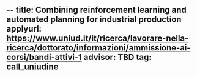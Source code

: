 --
title:  Combining reinforcement learning and automated planning for industrial production
applyurl: https://www.uniud.it/it/ricerca/lavorare-nella-ricerca/dottorato/informazioni/ammissione-ai-corsi/bandi-attivi-1
advisor: TBD
tag: call_uniudine
---

